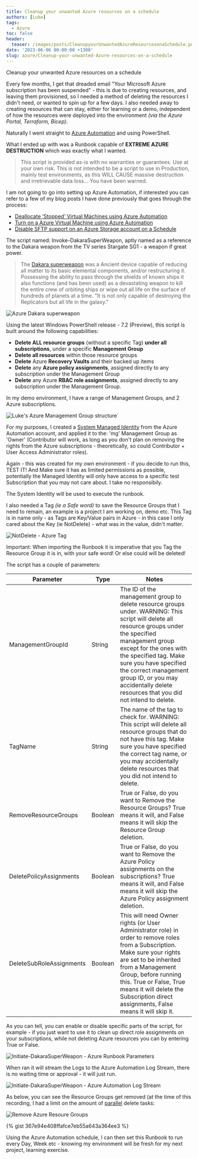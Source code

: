 ```yaml
---
title: Cleanup your unwanted Azure resources on a schedule
authors: [Luke]
tags:
  - Azure
toc: false
header:
  teaser: /images/posts/CleanupyourUnwantedAzureResourcesonaSchedule.png
date: '2023-06-06 00:00:00 +1300'
slug: azure/Cleanup-your-unwanted-Azure-resources-on-a-schedule
---
```


Cleanup your unwanted Azure resources on a schedule

Every few months, I get that dreaded email "Your Microsoft Azure subscription has been suspended" - this is due to creating resources, and leaving them provisioned, so I needed a method of deleting the resources I didn't need, or wanted to spin up for a few days. I also needed away to creating resources that can stay, either for learning or a demo, independent of how the resources were deployed into the environment *(via the Azure Portal, Terraform, Bicep)*.

Naturally I went straight to [Azure Automation](https://learn.microsoft.com/azure/automation/?WT.mc_id=AZ-MVP-5004796 "Azure Automation documentation") and using PowerShell.

What I ended up with was a Runbook capable of **EXTREME AZURE DESTRUCTION** which was exactly what I wanted.

> This script is provided as-is with no warranties or guarantees. Use at your own risk. This is not intended to be a script to use in Production, mainly test environments, as this WILL CAUSE massive destruction and irretrievable data loss... You have been warned.

I am not going to go into setting up Azure Automation, if interested you can refer to a few of my blog posts I have done previously that goes through the process:

* [Deallocate ‘Stopped’ Virtual Machines using Azure Automation](https://luke.geek.nz/azure/deallocate-stopped-virtual-machines-using-azure-automation/ "Deallocate ‘Stopped’ Virtual Machines using Azure Automation")
* [Turn on a Azure Virtual Machine using Azure Automation](https://luke.geek.nz/azure/turn-on-a-azure-virtual-machine-using-azure-automation/ "Turn on a Azure Virtual Machine using Azure Automation")
* [Disable SFTP support on an Azure Storage account on a Schedule](https://luke.geek.nz/azure/disable-sftp-support-on-an-azure-storage-account-on-a-schedule/ "Disable SFTP support on an Azure Storage account on a Schedule")

The script named: Invoke-DakaraSuperWeapon, aptly named as a reference to the Dakara weapon from the TV series Stargate SG1 - a weapon if great power.

> The [Dakara superweapon](https://stargate.fandom.com/wiki/Dakara_superweapon) was a Ancient device capable of reducing all matter to its basic elemental components, and/or restructuring it. Possessing the ability to pass through the shields of known ships it also functions (and has been used) as a devastating weapon to kill the entire crew of orbiting ships or wipe out all life on the surface of hundreds of planets at a time. "It is not only capable of destroying the Replicators but all life in the galaxy."

![Azure Dakara superweapon](/images/posts/CleanupyourUnwantedAzureResourcesonaSchedule.png "Azure Dakara superweapon")

Using the latest Windows PowerShell release - 7.2 (Preview), this script is built around the following capabilities:

* **Delete ALL resource groups** (without a specific Tag) **under all subscriptions**, under a specific **Management Group**
* **Delete all resources** within those resource groups
* **Delete** Azure **Recovery Vaults** and their backed up items
* **Delete** any **Azure policy assignments**, assigned directly to any subscription under the Management Group
* **Delete** any Azure **RBAC role assignments**, assigned directly to any subscription under the Management Group.

In my demo environment, I have a range of Management Groups, and 2 Azure subscriptions.

![Luke's Azure Management Group structure](/images/posts/VisualStudio_Luke_MG_Structure.png "Luke's Azure Management Group structure")\`

For my purposes, I created a [System Managed Identity](https://learn.microsoft.com/azure/automation/enable-managed-identity-for-automation?WT.mc_id=AZ-MVP-5004796 "Using a system-assigned managed identity for an Azure Automation account") from the Azure Automation account, and applied it to the: 'mg' Management Group as 'Owner' (Contributor will work, as long as you don't plan on removing the rights from the Azure subscriptions - theoretically, so could Contributor + User Access Administrator roles).

Again - this was created for my own environment - if you decide to run this, TEST IT! And Make sure it has as limited permissions as possible, potentially the Managed Identity will only have access to a specific test Subscription that you may not care about. I take no responsibily.

The System Identity will be used to execute the runbook.

I also needed a Tag *(ie a Safe word)* to save the Resource Groups that I need to remain, an example is a project I am working on, demo etc. This Tag is in name only - as Tags are Key/Value pairs in Azure - in this case I only cared about the Key (ie NotDelete) - what was in the value, didn't matter.

![NotDelete - Azure Tag](/images/posts/Initiate-DakaraSuperWeapon_SafeWord.png "NotDelete - Azure Tag")

Important: When importing the Runbook it is imperative that you Tag the Resource Group it is in, with your safe word! Or else could will be deleted!

The script has a couple of parameters:

| Parameter                | Type    | Notes                                                                                                                                                                                                                                                                                                                                           |
| ------------------------ | ------- | ----------------------------------------------------------------------------------------------------------------------------------------------------------------------------------------------------------------------------------------------------------------------------------------------------------------------------------------------- |
| ManagementGroupId        | String  | The ID of the management group to delete resource groups under. WARNING: This script will delete all resource groups under the specified management group except for the ones with the specified tag. Make sure you have specified the correct management group ID, or you may accidentally delete resources that you did not intend to delete. |
| TagName                  | String  | The name of the tag to check for. WARNING: This script will delete all resource groups that do not have this tag. Make sure you have specified the correct tag name, or you may accidentally delete resources that you did not intend to delete.                                                                                                |
| RemoveResourceGroups     | Boolean | True or False, do you want to Remove the Resource Groups? True means it will, and False means it will skip the Resource Group deletion.                                                                                                                                                                                                         |
| DeletePolicyAssignments  | Boolean | True or False, do you want to Remove the Azure Policy assignments on the subscriptions? True means it will, and False means it will skip the Azure Policy assignment deletion.                                                                                                                                                                  |
| DeleteSubRoleAssignments | Boolean | This will need Owner rights (or User Administrator role) in order to remove roles from a Subscription. Make sure your rights are set to be inherited from a Management Group, before running this. True or False, True means it will delete the Subscription direct assignments, False means it will skip it.                                   |

As you can tell, you can enable or disable specific parts of the script, for example - if you just want to use it to clean up direct role assignments on your subscriptions, while not deleting Azure resources you can by entering True or False.

![Initiate-DakaraSuperWeapon - Azure Runbook Parameters](/images/posts/Initiate-DakaraSuperWeapon_Parameters.png "Initiate-DakaraSuperWeapon - Azure Runbook Parameters")

When ran it will stream the Logs to the Azure Automation Log Stream, there is no waiting time or approval - it will just run.

![Initiate-DakaraSuperWeapon - Azure Automation Log Stream](/images/posts/Initiate-DakaraSuperWeapon_Delete.png "Initiate-DakaraSuperWeapon - Azure Automation Log Stream")

As below, you can see the Resource Groups get removed (at the time of this recording, I had a limit on the amount of [parallel](https://devblogs.microsoft.com/powershell/powershell-foreach-object-parallel-feature/?WT.mc_id=AZ-MVP-5004796 "PowerShell ForEach-Object Parallel Feature") delete tasks:

![Remove Azure Resoure Groups](/images/posts/Remove_AzResource.gif "Remove Azure Resoure Groups")

{% gist 367e94e408ffafce7eb55a643a364ee3 %}

Using the Azure Automation schedule, I can then set this Runbook to run every Day, Week etc - knowing my environment will be fresh for my next project, learning exercise.
